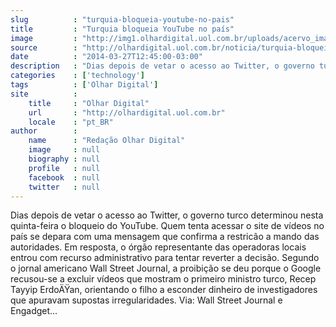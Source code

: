 ```yaml
---
slug          : "turquia-bloqueia-youtube-no-pais"
title         : "Turquia bloqueia YouTube no país"
image         : "http://img1.olhardigital.uol.com.br/uploads/acervo_imagens/2013/08/20130805094612_660_420.jpg"
source        : "http://olhardigital.uol.com.br/noticia/turquia-bloqueia-youtube-no-pais/41073"
date          : "2014-03-27T12:45:00-03:00"
description   : "Dias depois de vetar o acesso ao Twitter, o governo turco determinou nesta quinta-feira o bloqueio do YouTube. Quem tenta acessar o site de vídeos no país se depara com uma mensagem que confirma a restricão a mando das autoridades. Em resposta, o órgão representante das operadoras locais entrou com recurso administrativo para tentar reverter a decisão. Segundo o jornal americano Wall Street Journal, a proibição se deu porque o Google recusou-se a excluir vídeos que mostram o primeiro ministro turco, Recep Tayyip ErdoÄŸan, orientando o filho a esconder dinheiro de investigadores que apuravam supostas irregularidades. Via: Wall Street Journal e Engadget..."
categories    : ['technology']
tags          : ['Olhar Digital']
site          :
    title     : "Olhar Digital"
    url       : "http://olhardigital.uol.com.br"
    locale    : "pt_BR"
author        :
    name      : "Redação Olhar Digital"
    image     : null
    biography : null
    profile   : null
    facebook  : null
    twitter   : null
---
```


Dias depois de vetar o acesso ao Twitter, o governo turco determinou nesta quinta-feira o bloqueio do YouTube. Quem tenta acessar o site de vídeos no país se depara com uma mensagem que confirma a restricão a mando das autoridades. Em resposta, o órgão representante das operadoras locais entrou com recurso administrativo para tentar reverter a decisão. Segundo o jornal americano Wall Street Journal, a proibição se deu porque o Google recusou-se a excluir vídeos que mostram o primeiro ministro turco, Recep Tayyip ErdoÄŸan, orientando o filho a esconder dinheiro de investigadores que apuravam supostas irregularidades. Via: Wall Street Journal e Engadget...
